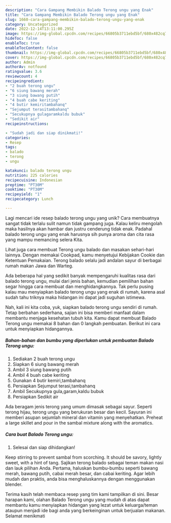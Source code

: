 ```yaml
---
description: "Cara Gampang Membikin Balado Terong ungu yang Enak"
title: "Cara Gampang Membikin Balado Terong ungu yang Enak"
slug: 1660-cara-gampang-membikin-balado-terong-ungu-yang-enak
category: Uncategorized
date: 2022-12-14T13:11:00.295Z
image: https://img-global.cpcdn.com/recipes/66805b3711ebd5bf/680x482cq70/balado-terong-ungu-foto-resep-utama.jpg
hideToc: false
enableToc: true
enableTocContent: false
thumbnail: https://img-global.cpcdn.com/recipes/66805b3711ebd5bf/680x482cq70/balado-terong-ungu-foto-resep-utama.jpg
cover: https://img-global.cpcdn.com/recipes/66805b3711ebd5bf/680x482cq70/balado-terong-ungu-foto-resep-utama.jpg
author: Admin
authorAv: notfound
ratingvalue: 3.6
reviewcount: 4
recipeingredient:
- "2 buah terong ungu"
- "6 siung bawang merah"
- "3 siung bawang putih"
- "4 buah cabe keriting"
- "4 butir kemiritambahanq"
- "Sejumput terasitambahanq"
- "Secukupnya gulagaramkaldu bubuk"
- "Sedikit air"
recipeinstructions:

- "Sudah jadi dan siap dinikmati!"
categories:
- Resep
tags:
- balado
- terong
- ungu

katakunci: balado terong ungu 
nutrition: 225 calories
recipecuisine: Indonesian
preptime: "PT30M"
cooktime: "PT30M"
recipeyield: "1"
recipecategory: Lunch

---
```





Lagi mencari ide resep balado terong ungu yang unik? Cara membuatnya sangat tidak terlalu sulit namun tidak gampang juga. Kalau keliru mengolah maka hasilnya akan hambar dan justru cenderung tidak enak. Padahal balado terong ungu yang enak harusnya sih punya aroma dan cita rasa yang mampu memancing selera Kita.





Lihat juga cara membuat Terong ungu balado dan masakan sehari-hari lainnya. Dengan memakai Cookpad, kamu menyetujui Kebijakan Cookie dan Ketentuan Pemakaian. Terong balado selalu jadi andalan sayur di berbagai rumah makan Jawa dan Warteg.

Ada beberapa hal yang sedikit banyak mempengaruhi kualitas rasa dari balado terong ungu, mulai dari jenis bahan, kemudian pemilihan bahan segar hingga cara membuat dan menghidangkannya. Tak perlu pusing kalau mau menyiapkan balado terong ungu yang enak di rumah, karena asal sudah tahu triknya maka hidangan ini dapat jadi suguhan istimewa.






Nah, kali ini kita coba, yuk, siapkan balado terong ungu sendiri di rumah. Tetap berbahan sederhana, sajian ini bisa memberi manfaat dalam membantu menjaga kesehatan tubuh kita. Kamu dapat membuat Balado Terong ungu memakai 8 bahan dan 0 langkah pembuatan. Berikut ini cara untuk menyiapkan hidangannya.

<!--inarticleads1-->

##### Bahan-bahan dan bumbu yang diperlukan untuk pembuatan Balado Terong ungu:

1. Sediakan 2 buah terong ungu
1. Siapkan 6 siung bawang merah
1. Ambil 3 siung bawang putih
1. Ambil 4 buah cabe keriting
1. Gunakan 4 butir kemiri,tambahanq
1. Persiapkan Sejumput terasi,tambahanq
1. Ambil Secukupnya gula,garam,kaldu bubuk
1. Persiapkan Sedikit air


Ada beragam jenis terong yang umum dimasak sebagai sayur. Seperti terong hijau, terong ungu yang berukuran besar dan kecil. Sayuran ini memberi asupan sejumlah mineral dan vitamin yang menyehatkan. Preheat a large skillet and pour in the sambal mixture along with the aromatics. 

<!--inarticleads2-->

##### Cara buat Balado Terong ungu:


1. Selesai dan siap dihidangkan!

Keep stirring to prevent sambal from scorching. It should be savory, lightly sweet, with a hint of tang. Sajikan terong balado sebagai teman makan nasi dan lauk pilihan Anda. Pertama, haluskan bumbu-bumbu seperti bawang merah, bawang putih, cabai merah besar, dan cabai keriting. Agar lebih mudah dan praktis, anda bisa menghaluskannya dengan menggunakan blender. 

Terima kasih telah membaca resep yang tim kami tampilkan di sini. Besar harapan kami, olahan Balado Terong ungu yang mudah di atas dapat membantu kamu menyiapkan hidangan yang lezat untuk keluarga/teman ataupun menjadi ide bagi anda yang berkeinginan untuk berjualan makanan. Selamat menikmati
